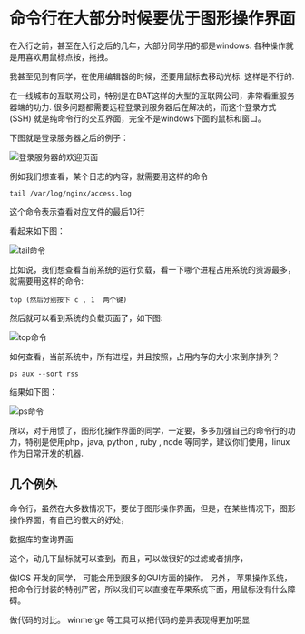 # 命令行在大部分时候要优于图形操作界面

在入行之前，甚至在入行之后的几年，大部分同学用的都是windows. 各种操作就是用喜欢用鼠标点按，拖拽。

我甚至见到有同学，在使用编辑器的时候，还要用鼠标去移动光标. 这样是不行的.

在一线城市的互联网公司，特别是在BAT这样的大型的互联网公司，非常看重服务器端的功力. 很多问题都需要远程登录到服务器后在解决的，而这个登录方式(SSH)
就是纯命令行的交互界面，完全不是windows下面的鼠标和窗口。

下图就是登录服务器之后的例子：

![登录服务器的欢迎页面](../images/ssh_login.png)

例如我们想查看，某个日志的内容，就需要用这样的命令

`tail /var/log/nginx/access.log`

这个命令表示查看对应文件的最后10行

看起来如下图：

![tail命令](../images/commandline_tail.png)


比如说，我们想查看当前系统的运行负载，看一下哪个进程占用系统的资源最多，就需要用这样的命令:

`top (然后分别按下 c , 1  两个键)`

然后就可以看到系统的负载页面了，如下图:

![top命令](../images/commandline_top.png)


如何查看，当前系统中，所有进程，并且按照，占用内存的大小来倒序排列？

`ps aux --sort rss`

结果如下图：

![ps命令](../images/commandline_ps_aux.png)

所以，对于用惯了，图形化操作界面的同学，一定要，多多加强自己的命令行的功力，特别是使用php，java, python , ruby , node 等同学，建议你们使用，linux作为日常开发的机器.

## 几个例外

命令行，虽然在大多数情况下，要优于图形操作界面，但是，在某些情况下，图形操作界面，有自己的很大的好处，

数据库的查询界面

这个，动几下鼠标就可以查到，而且，可以做很好的过滤或者排序，

做IOS 开发的同学， 可能会用到很多的GUI方面的操作。 另外， 苹果操作系统，把命令行封装的特别严密，所以我们可以直接在苹果系统下面，用鼠标没有什么障碍。

做代码的对比。  winmerge 等工具可以把代码的差异表现得更加明显

